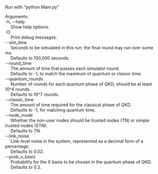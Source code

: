 Run with "python Main.py" <br />

Arguments: <br />
-h, --help <br />
&emsp; Show help options. <br />
-D <br />
&emsp; Print debug messages. <br />
--sim_time <br />
&emsp; Seconds to be simulated in this run; the final round may run over some ms. <br />
&emsp; Defaults to 100,000 seconds. <br />
--round_time <br />
&emsp; The amount of time that passes each simulator round. <br />
&emsp; Defaults to -1, to match the maximum of quantum or classic time. <br />
--quantum_rounds <br />
&emsp; Number of rounds for each quantum phase of QKD; should be at least 10^4 rounds. <br />
&emsp; Defaults to 10^7 rounds. <br />
--classic_time <br />
&emsp; The amount of time required for the classical phase of QKD. <br />
&emsp; Defaults to -1, for matching quantum time. <br />
--node_mode <br />
&emsp; Whether the non-user nodes should be trusted nodes (TN) or simple trusted nodes (STN). <br />
&emsp; Defaults to TN. <br />
--link_noise <br />
&emsp; Link-level noise in the system, represented as a decimal form of a percentage. <br />
&emsp; Defaults to 0.02. <br />
--prob_x_basis <br />
&emsp; Probability for the X basis to be chosen in the quantum phase of QKD. <br />
&emsp; Defaults to 0.2. <br />